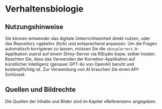 # Verhaltensbiologie

## Nutzungshinweise

Sie können entwender das digitale Unterrichtseinheit direkt nutzen, oder das Repository «gabeln» (fork) und 
entsprechend anpassen. Um die Fragen automatisch korrigieren zu lassen, müssen Sie die `shinyCorrect.R`-
Applikation zuerst auf einem Shiny-Server via RStudio bspw. selber hosten. Beachten Sie, dass das Verwenden
der Korrektur-Applikation auf künstlicher Intelligenz (genauer GPT-4o von OpenAI) beruht und kostenpflichtig ist. 
Zur Verwendung von AI brauchen Sie einen API-Schlüssel.

## Quellen und Bildrechte

Die Quellen der Inhalte und Bilder sind im Kapitel «Referenzen» angegeben. 